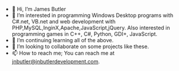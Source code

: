 - 👋 Hi, I’m James Butler
- 👀 I’m interested in programming Windows Desktop programs with C#.net, VB.net and web development with PHP,MySQL,InginX,Apache,JavaScript,jQuery.
Also interested in programming games in C++, C#, Python, GDI+, JavaScript.
- 🌱 I’m continuing learning all of the above.
- 💞️ I’m looking to collaborate on some projects like these.
- 📫 How to reach me; You can reach me at jnbutler@jnbutlerdevelopment.com.
